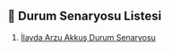 ## 📄 Durum Senaryosu Listesi

1. [İlayda Arzu Akkuş Durum Senaryosu](IlaydaArzuAkkusDurumSenaryosu.pdf)